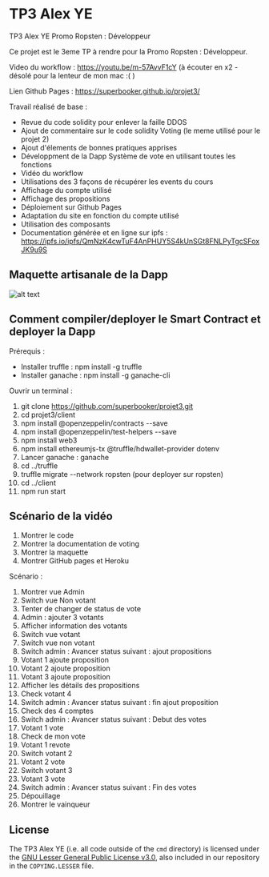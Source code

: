 # TP3 Alex YE
TP3 Alex YE 
Promo Ropsten : Développeur

Ce projet est le 3eme TP à rendre pour la Promo Ropsten : Développeur.

Video du workflow : https://youtu.be/m-57AvvF1cY (à écouter en x2 - désolé pour la lenteur de mon mac :( )

Lien Github Pages : https://superbooker.github.io/projet3/

Travail réalisé de base :
* Revue du code solidity pour enlever la faille DDOS
* Ajout de commentaire sur le code solidity Voting (le meme utilisé pour le projet 2)
* Ajout d'élements de bonnes pratiques apprises
* Développment de la Dapp Système de vote en utilisant toutes les fonctions
* Vidéo du workflow
* Utilisations des 3 façons de récupérer les events du cours
* Affichage du compte utilisé
* Affichage des propositions 
* Déploiement sur Github Pages
* Adaptation du site en fonction du compte utilisé
* Utilisation des composants
* Documentation générée et en ligne sur ipfs : https://ipfs.io/ipfs/QmNzK4cwTuF4AnPHUY5S4kUnSGt8FNLPyTgcSFoxJK9u9S

## Maquette artisanale de la Dapp

![alt text](https://i.postimg.cc/nrD3T8Jg/2022-07-18-03-07.jpg)


## Comment compiler/deployer le Smart Contract et deployer la Dapp

Prérequis : 
- Installer truffle : npm install -g truffle
- Installer ganache : npm install -g ganache-cli


Ouvrir un terminal :

1. git clone https://github.com/superbooker/projet3.git
2. cd projet3/client
3. npm install @openzeppelin/contracts --save
4. npm install @openzeppelin/test-helpers --save
5. npm install web3
6. npm install ethereumjs-tx @truffle/hdwallet-provider dotenv
7. Lancer ganache : ganache
8. cd ../truffle
9. truffle migrate --network ropsten (pour deployer sur ropsten)
10. cd ../client
11. npm run start

## Scénario de la vidéo

1. Montrer le code
2. Montrer la documentation de voting
3. Montrer la maquette
4. Montrer GitHub pages et Heroku

Scénario :
1. Montrer vue Admin
2. Switch vue Non votant
3. Tenter de changer de status de vote
4. Admin : ajouter 3 votants
5. Afficher information des votants
6. Switch vue votant
7. Switch vue non votant
8. Switch admin : Avancer status suivant : ajout propositions
9. Votant 1 ajoute proposition
10. Votant 2 ajoute proposition
11. Votant 3 ajoute proposition
12. Afficher les détails des propositions
13. Check votant 4
14. Switch admin : Avancer status suivant : fin ajout proposition 
15. Check des 4 comptes
16. Switch admin : Avancer status suivant : Debut des votes
17. Votant 1 vote
18. Check de mon vote
19. Votant 1 revote
20. Switch votant 2
21. Votant 2 vote
22. Switch votant 3
23. Votant 3 vote
24. Switch admin : Avancer status suivant : Fin des votes
25. Dépouillage
26. Montrer le vainqueur


## License

The TP3 Alex YE (i.e. all code outside of the `cmd` directory) is licensed under the
[GNU Lesser General Public License v3.0](https://www.gnu.org/licenses/lgpl-3.0.en.html),
also included in our repository in the `COPYING.LESSER` file.

